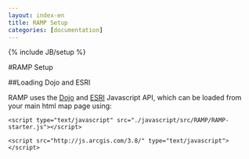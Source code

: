 ```yaml
---
layout: index-en
title: RAMP Setup
categories: [documentation]
---
```

{% include JB/setup %}

#RAMP Setup



##Loading Dojo and ESRI



RAMP uses the [Dojo](http://dojotoolkit.org/) and [ESRI](https://developers.arcgis.com/javascript/) Javascript API, which can be loaded from your main html map page using:




	<script type="text/javascript" src="./javascript/src/RAMP/RAMP-starter.js"></script>

	<script src="http://js.arcgis.com/3.8/" type="text/javascript"></script>

